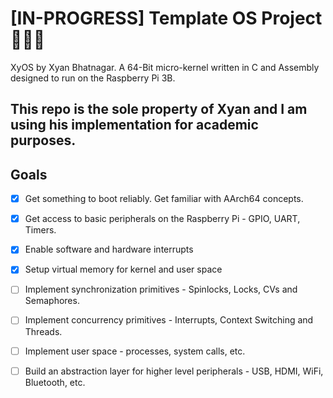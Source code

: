 # [IN-PROGRESS] Template OS Project :wrench::nut_and_bolt::hammer: 
XyOS by Xyan Bhatnagar.
A 64-Bit micro-kernel written in C and Assembly designed to run on the Raspberry Pi 3B.

## This repo is the sole property of Xyan and I am using his implementation for academic purposes. 

## Goals
- [X] Get something to boot reliably. Get familiar with AArch64 concepts.
- [X] Get access to basic peripherals on the Raspberry Pi - GPIO, UART, Timers.
- [X] Enable software and hardware interrupts
- [X] Setup virtual memory for kernel and user space
- [ ] Implement synchronization primitives - Spinlocks, Locks, CVs and Semaphores.
- [ ] Implement concurrency primitives - Interrupts, Context Switching and Threads.
- [ ] Implement user space - processes, system calls, etc.
- [ ] Build an abstraction layer for higher level peripherals - USB, HDMI, WiFi, Bluetooth, etc.


